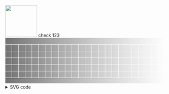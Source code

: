 <img height="100" src="https://raw.githubusercontent.com/algosec/risk-analysis-action/develop/icons/header.svg" />
check 123

<svg xmlns="http://www.w3.org/2000/svg" xmlns:xlink="http://www.w3.org/1999/xlink" width="100%" height="146" version="1.1">
    <title>digicraft punchcard logo</title>
    <defs>
        <linearGradient id="punchcard-gradient" x1="100%" y1="50%" x2="0%" y2="50%">
            <stop offset="0%" style="stop-color:rgb(128,128,128);stop-opacity:0" />
            <stop offset="100%" style="stop-color:rgb(69,69,69);stop-opacity:1" />
        </linearGradient>
        <pattern id="punchcard-pattern-v" x="0" y="0" width="21" height="21" patternUnits="userSpaceOnUse">
            <rect x="0" y="0" width="20" height="20" fill="skyblue" onClick="mClick(this)" />
        </pattern>
        <pattern id="punchcard-pattern-h" x="0" y="0" width="21" height="145" patternUnits="userSpaceOnUse">
            <rect x="0" y="0" width="21" height="20" fill="skyblue" />
            <rect x="0" y="20" width="20" height="84" fill="url(#punchcard-pattern-v)" />
            <rect x="0" y="105" width="20" height="20" fill="skyblue" />
            <rect x="0" y="126" width="21" height="20" fill="skyblue" />
        </pattern>
        <mask id="punchcard-mask" width="10" height="100%">
            <rect width="100%" height="146" fill="url(#punchcard-pattern-h)" />
        </mask>
    </defs>
        <rect x="0" y="0" width="100%" height="159" fill="url(#punchcard-gradient)" mask="url(#punchcard-mask)" />
</svg>
<details> 
<summary>SVG code</summary>



</details>
